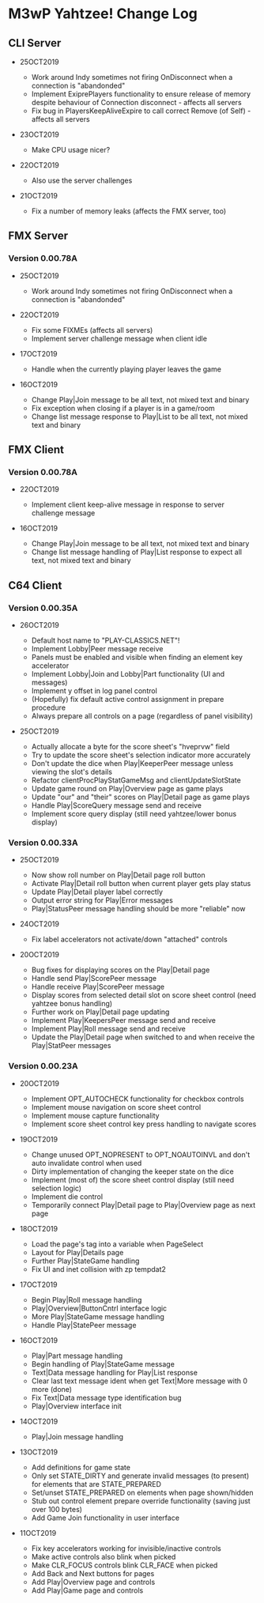 # M3wP Yahtzee! Change Log

## CLI Server

* 25OCT2019
	* Work around Indy sometimes not firing OnDisconnect when a connection is "abandonded"
	* Implement ExiprePlayers functionality to ensure release of memory despite behaviour of Connection disconnect - affects all servers
	* Fix bug in PlayersKeepAliveExpire to call correct Remove (of Self) - affects all servers

* 23OCT2019
	* Make CPU usage nicer?

* 22OCT2019
	* Also use the server challenges

* 21OCT2019
	* Fix a number of memory leaks (affects the FMX server, too)

## FMX Server

### Version 0.00.78A

* 25OCT2019
	* Work around Indy sometimes not firing OnDisconnect when a connection is "abandonded"

* 22OCT2019
	* Fix some FIXMEs (affects all servers)
	* Implement server challenge message when client idle

* 17OCT2019
	* Handle when the currently playing player leaves the game

* 16OCT2019
	* Change Play|Join message to be all text, not mixed text and binary
	* Fix exception when closing if a player is in a game/room
	* Change list message response to Play|List to be all text, not mixed text and binary


## FMX Client

### Version 0.00.78A

* 22OCT2019
	* Implement client keep-alive message in response to server challenge message

* 16OCT2019
	* Change Play|Join message to be all text, not mixed text and binary
	* Change list message handling of Play|List response to expect all text, not mixed text and binary


## C64 Client

### Version 0.00.35A

* 26OCT2019
	* Default host name to "PLAY-CLASSICS.NET"!
	* Implement Lobby|Peer message receive
	* Panels must be enabled and visible when finding an element key accelerator
	* Implement Lobby|Join and Lobby|Part functionality (UI and messages)
	* Implement y offset in log panel control
	* (Hopefully) fix default active control assignment in prepare procedure
	* Always prepare all controls on a page (regardless of panel visibility)

* 25OCT2019
	* Actually allocate a byte for the score sheet's "hveprvw" field
	* Try to update the score sheet's selection indicator more accurately
	* Don't update the dice when Play|KeeperPeer message unless viewing the slot's details
	* Refactor clientProcPlayStatGameMsg and clientUpdateSlotState
	* Update game round on Play|Overview page as game plays
	* Update "our" and "their" scores on Play|Detail page as game plays
	* Handle Play|ScoreQuery message send and receive
	* Implement score query display (still need yahtzee/lower bonus display)

### Version 0.00.33A

* 25OCT2019
	* Now show roll number on Play|Detail page roll button
	* Activate Play|Detail roll button when current player gets play status
	* Update Play|Detail player label correctly
	* Output error string for Play|Error messages
	* Play|StatusPeer message handling should be more "reliable" now

* 24OCT2019
	* Fix label accelerators not activate/down "attached" controls

* 20OCT2019
	* Bug fixes for displaying scores on the Play|Detail page
	* Handle send Play|ScorePeer message
	* Handle receive Play|ScorePeer message
	* Display scores from selected detail slot on score sheet control (need yahtzee bonus handling)
	* Further work on Play|Detail page updating
	* Implement Play|KeepersPeer message send and receive
	* Implement Play|Roll message send and receive
	* Update the Play|Detail page when switched to and when receive the Play|StatPeer messages

### Version 0.00.23A

* 20OCT2019
	* Implement OPT_AUTOCHECK functionality for checkbox controls
	* Implement mouse navigation on score sheet control
	* Implement mouse capture functionality
	* Implement score sheet control key press handling to navigate scores

* 19OCT2019
	* Change unused OPT_NOPRESENT to OPT_NOAUTOINVL and don't auto invalidate control when used
	* Dirty implementation of changing the keeper state on the dice
	* Implement (most of) the score sheet control display (still need selection logic)
	* Implement die control
	* Temporarily connect Play|Detail page to Play|Overview page as next page

* 18OCT2019
	* Load the page's tag into a variable when PageSelect
	* Layout for Play|Details page
	* Further Play|StateGame handling
	* Fix UI and inet collision with zp tempdat2

* 17OCT2019
	* Begin Play|Roll message handling
	* Play|Overview|ButtonCntrl interface logic
	* More Play|StateGame message handling
	* Handle Play|StatePeer message

* 16OCT2019
	* Play|Part message handling
	* Begin handling of Play|StateGame message
	* Text|Data message handling for Play|List response
	* Clear last text message ident when get Text|More message with 0 more (done)
	* Fix Text|Data message type identification bug
	* Play|Overview interface init

* 14OCT2019
	* Play|Join message handling

* 13OCT2019
	* Add definitions for game state
	* Only set STATE_DIRTY and generate invalid messages (to present) for elements that are STATE_PREPARED
	* Set/unset STATE_PREPARED on elements when page shown/hidden
	* Stub out control element prepare override functionality (saving just over 100 bytes)
	* Add Game Join functionality in user interface

* 11OCT2019
	* Fix key accelerators working for invisible/inactive controls
	* Make active controls also blink when picked
	* Make CLR_FOCUS controls blink CLR_FACE when picked
	* Add Back and Next buttons for pages
	* Add Play|Overview page and controls
	* Add Play|Game page and controls
	